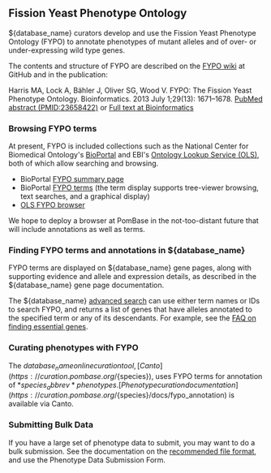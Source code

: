 ## Fission Yeast Phenotype Ontology

${database_name} curators develop and use the Fission Yeast Phenotype Ontology
(FYPO) to annotate phenotypes of mutant alleles and of over- or
under-expressing wild type genes. 

The contents and structure of FYPO are described on the
[FYPO wiki](https://github.com/pombase/fypo/wiki/Fission-Yeast-Phenotype-Ontology-(FYPO)) at GitHub
and in the publication:

Harris MA, Lock A, Bähler J, Oliver SG, Wood V. FYPO: The Fission
Yeast Phenotype Ontology. Bioinformatics. 2013 July 1;29(13):
1671–1678.
[PubMed abstract (PMID:23658422)](https://www.ncbi.nlm.nih.gov/pubmed/23658422) or
[Full text at Bioinformatics](https://bioinformatics.oxfordjournals.org/content/29/13/1671.long)

### Browsing FYPO terms

At present, FYPO is included collections such as the National Center
for Biomedical Ontology's
[BioPortal](https://bioportal.bioontology.org/) and EBI's
[Ontology Lookup Service (OLS)](https://www.ebi.ac.uk/ontology-lookup/),
both of which allow searching and browsing.

- BioPortal [FYPO summary page](https://bioportal.bioontology.org/ontologies/FYPO)
- BioPortal
  [FYPO terms](https://bioportal.bioontology.org/ontologies/FYPO/?p=classes)
  (the term display supports tree-viewer browsing, text searches, and
  a graphical display)
- [OLS FYPO browser](https://www.ebi.ac.uk/ols/ontologies/fypo)

We hope to deploy a browser at PomBase in the not-too-distant future
that will include annotations as well as terms.

### Finding FYPO terms and annotations in ${database_name}

FYPO terms are displayed on ${database_name} gene pages, along with supporting
evidence and allele and expression details, as described in the
${database_name} gene page documentation.

The ${database_name} [advanced search](/query) can use either term names or IDs to search
FYPO, and returns a list of genes that have alleles annotated to the
specified term or any of its descendants.  For example, see the
[FAQ on finding essential genes](/faq/can-i-get-list-essential-pombe-genes).

### Curating phenotypes with FYPO

The ${database_name} online curation tool,
[Canto](https://curation.pombase.org/${species}), uses FYPO terms for
annotation of *${species_abbrev}* phenotypes.
[Phenotype curation documentation](https://curation.pombase.org/${species}/docs/fypo_annotation)
is available via Canto.

### Submitting Bulk Data

If you have a large set of phenotype data to submit, you may want to
do a bulk submission. See the documentation on the
[recommended file format](https://www.pombase.org/submit-data/phenotype-data-bulk-upload-format),
and use the Phenotype Data Submission Form.


